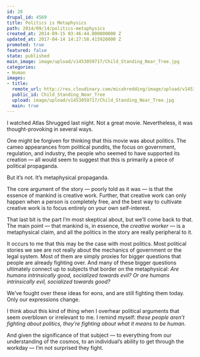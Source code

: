 ```yaml
---
id: 28
drupal_id: 4569
title: Politics is Metaphysics
path: 2014/09/14/politics-metaphysics
created_at: 2014-09-15 03:46:44.000000000 Z
updated_at: 2017-04-14 14:27:58.415926000 Z
promoted: true
featured: false
state: published
main_image: image/upload/v1453059717/Child_Standing_Near_Tree.jpg
categories:
- Human
images:
- title: 
  remote_url: http://res.cloudinary.com/micahredding/image/upload/v1453059717/Child_Standing_Near_Tree.jpg
  public_id: Child_Standing_Near_Tree
  upload: image/upload/v1453059717/Child_Standing_Near_Tree.jpg
  main: true
---
```

I watched Atlas Shrugged last night. Not a great movie. Nevertheless, it was thought-provoking in several ways.

One might be forgiven for thinking that this movie was about politics. The cameo appearances from political pundits, the focus on government, regulation, and industry, the people who seemed to have supported its creation — all would seem to suggest that this is primarily a piece of political propaganda. 

But it’s not. It’s metaphysical propaganda.

The core argument of the story — poorly told as it was — is that the essence of mankind is creative work. Further, that creative work can only happen when a person is completely free, and the best way to cultivate creative work is to focus entirely on your own self-interest.

That last bit is the part I’m most skeptical about, but we’ll come back to that. The main point — that mankind is, in essence, the *creative worker* — is a metaphysical claim, and all the politics in the story are really peripheral to it. 

It occurs to me that this may be the case with most politics. Most political stories we see are not really about the mechanics of government or the legal system. Most of them are simply proxies for bigger questions that people are already fighting over. And many of these bigger questions ultimately connect up to subjects that border on the metaphysical: *Are humans intrinsically good, socialized towards evil? Or are humans intrinsically evil, socialized towards good?*

We’ve fought over these ideas for eons, and are still fighting them today. Only our expressions change.

I think about this kind of thing when I overhear political arguments that seem overblown or irrelevant to me. I remind myself: *these people aren’t fighting about politics, they’re fighting about what it means to be human*.

And given the significance of that subject — to everything from our understanding of the cosmos, to an individual’s ability to get through the workday — I’m not surprised they fight.
